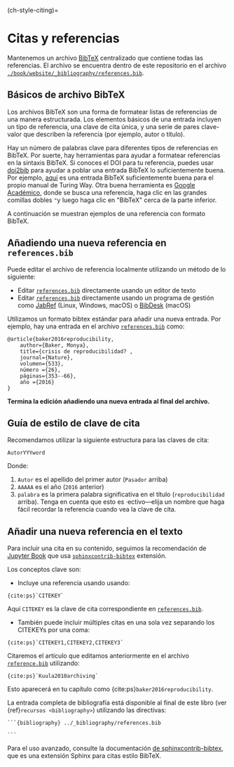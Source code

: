 (ch-style-citing)=
# Citas y referencias

Mantenemos un archivo [BibTeX](http://www.bibtex.org/) centralizado que contiene todas las referencias. El archivo se encuentra dentro de este repositorio en el archivo [`./book/website/_bibliography/references.bib`][turingbib].

## Básicos de archivo BibTeX

Los archivos BibTeX son una forma de formatear listas de referencias de una manera estructurada. Los elementos básicos de una entrada incluyen un tipo de referencia, una clave de cita única, y una serie de pares clave-valor que describen la referencia (por ejemplo, autor o título).

Hay un número de palabras clave para diferentes tipos de referencias en BibTeX. Por suerte, hay herramientas para ayudar a formatear referencias en la sintaxis BibTeX. Si conoces el DOI para tu referencia, puedes usar [doi2bib](https://doi2bib.org/) para ayudar a poblar una entrada BibTeX lo suficientemente buena. Por ejemplo, [aquí](https://doi2bib.org/bib/https://doi.org/10.5281/zenodo.3233853) es una entrada BibTeX suficientemente buena para el propio manual de Turing Way. Otra buena herramienta es [Google Académico](https://scholar.google.com/), donde se busca una referencia, haga clic en las grandes comillas dobles `"`y luego haga clic en "BibTeX" cerca de la parte inferior.

A continuación se muestran ejemplos de una referencia con formato BibTeX.

## Añadiendo una nueva referencia en `references.bib`

Puede editar el archivo de referencia localmente utilizando un método de lo siguiente:

- Editar [`references.bib`][turingbib] directamente usando un editor de texto
- Editar [`references.bib`][turingbib] directamente usando un programa de gestión como [JabRef](http://www.jabref.org/) (Linux, Windows, macOS) o [BibDesk](https://bibdesk.sourceforge.io/) (macOS)

Utilizamos un formato bibtex estándar para añadir una nueva entrada. Por ejemplo, hay una entrada en el archivo [`references.bib`][turingbib] como:

```
@article{baker2016reproducibility,
    author={Baker, Monya},
    title={crisis de reproducibilidad? ,
    journal={Nature},
    volumen={533},
    número ={26},
    páginas={353--66},
    año ={2016}
}
```

**Termina la edición añadiendo una nueva entrada al final del archivo.**

## Guía de estilo de clave de cita

Recomendamos utilizar la siguiente estructura para las claves de cita:

```
AutorYYYword
```

Donde:

1. `Autor` es el apellido del primer autor (`Pasador` arriba)
2. `AAAAA` es el año (`2016` anterior)
3. `palabra` es la primera palabra significativa en el título (`reproducibilidad` arriba). Tenga en cuenta que esto es ·ectivo―elija un nombre que haga fácil recordar la referencia cuando vea la clave de cita.

## Añadir una nueva referencia en el texto

Para incluir una cita en su contenido, seguimos la recomendación de [Jupyter Book](https://jupyterbook.org/content/citations.html) que usa [`sphinxcontrib-bibtex`](https://sphinxcontrib-bibtex.readthedocs.io/en/latest/) extensión.

Los conceptos clave son:

- Incluye una referencia usando usando:
```
{cite:ps}`CITEKEY`

```
Aquí `CITEKEY` es la clave de cita correspondiente en [`references.bib`][turingbib].
- También puede incluir múltiples citas en una sola vez separando los CITEKEYs por una coma:
```
{cite:ps}`CITEKEY1,CITEKEY2,CITEKEY3`
```

Citaremos el artículo que editamos anteriormente en el archivo [`reference.bib`][turingbib] utilizando:

```
{cite:ps}`Kuula2010archiving`
```

Esto aparecerá en tu capítulo como {cite:ps}`baker2016reproducibility`.

La entrada completa de bibliografía está disponible al final de este libro (ver {ref}`recursos <bibliography>`) utilizando las directivas:

    ```{bibliography} ../_bibliography/references.bib

    ```

Para el uso avanzado, consulte la documentación [de sphinxcontrib-bibtex](https://sphinxcontrib-bibtex.readthedocs.io/en/latest/usage.html), que es una extensión Sphinx para citas estilo BibTeX.

[turingbib]: https://github.com/alan-turing-institute/the-turing-way/blob/main/book/website/_bibliography/references.bib

[turingbib]: https://github.com/alan-turing-institute/the-turing-way/blob/main/book/website/_bibliography/references.bib

[turingbib]: https://github.com/alan-turing-institute/the-turing-way/blob/main/book/website/_bibliography/references.bib
